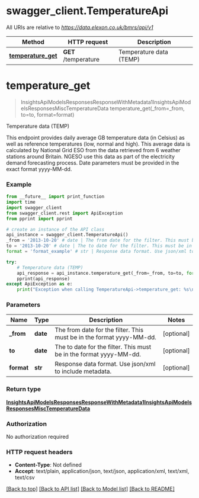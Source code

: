 # swagger_client.TemperatureApi

All URIs are relative to *https://data.elexon.co.uk/bmrs/api/v1*

Method | HTTP request | Description
------------- | ------------- | -------------
[**temperature_get**](TemperatureApi.md#temperature_get) | **GET** /temperature | Temperature data (TEMP)

# **temperature_get**
> InsightsApiModelsResponsesResponseWithMetadata1InsightsApiModelsResponsesMiscTemperatureData temperature_get(_from=_from, to=to, format=format)

Temperature data (TEMP)

This endpoint provides daily average GB temperature data (in Celsius) as well as reference temperatures (low, normal and high).  This average data is calculated by National Grid ESO from the data retrieved from 6 weather stations around Britain.  NGESO use this data as part of the electricity demand forecasting process.                Date parameters must be provided in the exact format yyyy-MM-dd.

### Example
```python
from __future__ import print_function
import time
import swagger_client
from swagger_client.rest import ApiException
from pprint import pprint

# create an instance of the API class
api_instance = swagger_client.TemperatureApi()
_from = '2013-10-20' # date | The from date for the filter. This must be in the format yyyy-MM-dd. (optional)
to = '2013-10-20' # date | The to date for the filter. This must be in the format yyyy-MM-dd. (optional)
format = 'format_example' # str | Response data format. Use json/xml to include metadata. (optional)

try:
    # Temperature data (TEMP)
    api_response = api_instance.temperature_get(_from=_from, to=to, format=format)
    pprint(api_response)
except ApiException as e:
    print("Exception when calling TemperatureApi->temperature_get: %s\n" % e)
```

### Parameters

Name | Type | Description  | Notes
------------- | ------------- | ------------- | -------------
 **_from** | **date**| The from date for the filter. This must be in the format yyyy-MM-dd. | [optional] 
 **to** | **date**| The to date for the filter. This must be in the format yyyy-MM-dd. | [optional] 
 **format** | **str**| Response data format. Use json/xml to include metadata. | [optional] 

### Return type

[**InsightsApiModelsResponsesResponseWithMetadata1InsightsApiModelsResponsesMiscTemperatureData**](InsightsApiModelsResponsesResponseWithMetadata1InsightsApiModelsResponsesMiscTemperatureData.md)

### Authorization

No authorization required

### HTTP request headers

 - **Content-Type**: Not defined
 - **Accept**: text/plain, application/json, text/json, application/xml, text/xml, text/csv

[[Back to top]](#) [[Back to API list]](../README.md#documentation-for-api-endpoints) [[Back to Model list]](../README.md#documentation-for-models) [[Back to README]](../README.md)

